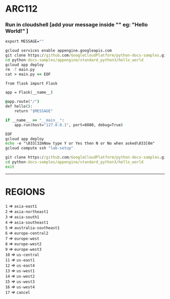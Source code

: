 # ARC112
### Run in cloudshell [add your message inside "" eg: "Hello World!" ]
```cmd
export MESSAGE=""
```
```cmd
gcloud services enable appengine.googleapis.com
git clone https://github.com/GoogleCloudPlatform/python-docs-samples.git
cd python-docs-samples/appengine/standard_python3/hello_world
gcloud app deploy
rm -f main.py
cat > main.py << EOF

from flask import Flask

app = Flask(__name__)

@app.route("/")
def hello():
    return "$MESSAGE"

if __name__ == "__main__":
    app.run(host="127.0.0.1", port=8080, debug=True)

EOF
gcloud app deploy
echo -e "\033[32mNow type Y or Yes then N or No when asked\033[0m"
gcloud compute ssh "lab-setup"
```
```cmd
git clone https://github.com/GoogleCloudPlatform/python-docs-samples.git
cd python-docs-samples/appengine/standard_python3/hello_world
exit
```
____
# REGIONS
`1` *=>* `asia-east1`<br>
`2` *=>* `asia-northeast1`<br>
`3` *=>* `asia-south1`<br>
`4` *=>* `asia-southeast1`<br>
`5` *=>* `australia-southeast1`<br>
`6` *=>* `europe-central2`<br>
`7` *=>* `europe-west`<br>
`8` *=>* `europe-west2`<br>
`9` *=>* `europe-west3`<br>
`10` *=>* `us-central`<br>
`11` *=>* `us-east1`<br>
`12` *=>* `us-east4`<br>
`13` *=>* `us-west1`<br>
`14` *=>* `us-west2`<br>
`15` *=>* `us-west3`<br>
`16` *=>* `us-west4`<br>
`17` *=>* `cancel`
